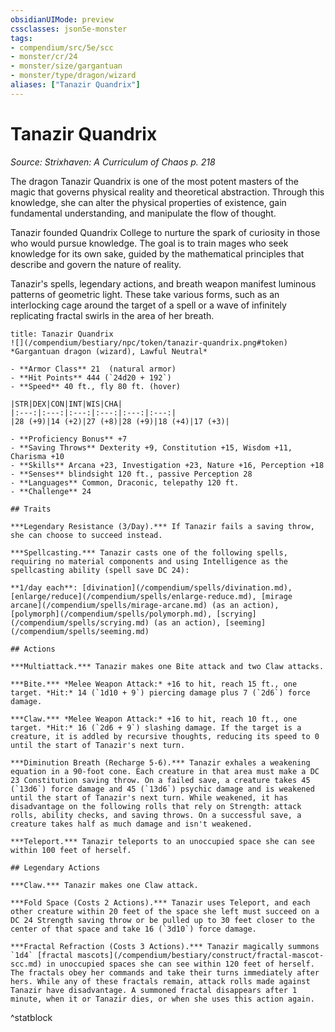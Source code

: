 ```yaml
---
obsidianUIMode: preview
cssclasses: json5e-monster
tags:
- compendium/src/5e/scc
- monster/cr/24
- monster/size/gargantuan
- monster/type/dragon/wizard
aliases: ["Tanazir Quandrix"]
---
```

# Tanazir Quandrix
*Source: Strixhaven: A Curriculum of Chaos p. 218*  

The dragon Tanazir Quandrix is one of the most potent masters of the magic that governs physical reality and theoretical abstraction. Through this knowledge, she can alter the physical properties of existence, gain fundamental understanding, and manipulate the flow of thought.

Tanazir founded Quandrix College to nurture the spark of curiosity in those who would pursue knowledge. The goal is to train mages who seek knowledge for its own sake, guided by the mathematical principles that describe and govern the nature of reality.

Tanazir's spells, legendary actions, and breath weapon manifest luminous patterns of geometric light. These take various forms, such as an interlocking cage around the target of a spell or a wave of infinitely replicating fractal swirls in the area of her breath.

```ad-statblock
title: Tanazir Quandrix
![](/compendium/bestiary/npc/token/tanazir-quandrix.png#token)
*Gargantuan dragon (wizard), Lawful Neutral*

- **Armor Class** 21  (natural armor)
- **Hit Points** 444 (`24d20 + 192`)
- **Speed** 40 ft., fly 80 ft. (hover)

|STR|DEX|CON|INT|WIS|CHA|
|:---:|:---:|:---:|:---:|:---:|:---:|
|28 (+9)|14 (+2)|27 (+8)|28 (+9)|18 (+4)|17 (+3)|

- **Proficiency Bonus** +7
- **Saving Throws** Dexterity +9, Constitution +15, Wisdom +11, Charisma +10
- **Skills** Arcana +23, Investigation +23, Nature +16, Perception +18
- **Senses** blindsight 120 ft., passive Perception 28
- **Languages** Common, Draconic, telepathy 120 ft.
- **Challenge** 24

## Traits

***Legendary Resistance (3/Day).*** If Tanazir fails a saving throw, she can choose to succeed instead.

***Spellcasting.*** Tanazir casts one of the following spells, requiring no material components and using Intelligence as the spellcasting ability (spell save DC 24):

**1/day each**: [divination](/compendium/spells/divination.md), [enlarge/reduce](/compendium/spells/enlarge-reduce.md), [mirage arcane](/compendium/spells/mirage-arcane.md) (as an action), [polymorph](/compendium/spells/polymorph.md), [scrying](/compendium/spells/scrying.md) (as an action), [seeming](/compendium/spells/seeming.md)

## Actions

***Multiattack.*** Tanazir makes one Bite attack and two Claw attacks.

***Bite.*** *Melee Weapon Attack:* +16 to hit, reach 15 ft., one target. *Hit:* 14 (`1d10 + 9`) piercing damage plus 7 (`2d6`) force damage.

***Claw.*** *Melee Weapon Attack:* +16 to hit, reach 10 ft., one target. *Hit:* 16 (`2d6 + 9`) slashing damage. If the target is a creature, it is addled by recursive thoughts, reducing its speed to 0 until the start of Tanazir's next turn.

***Diminution Breath (Recharge 5-6).*** Tanazir exhales a weakening equation in a 90-foot cone. Each creature in that area must make a DC 23 Constitution saving throw. On a failed save, a creature takes 45 (`13d6`) force damage and 45 (`13d6`) psychic damage and is weakened until the start of Tanazir's next turn. While weakened, it has disadvantage on the following rolls that rely on Strength: attack rolls, ability checks, and saving throws. On a successful save, a creature takes half as much damage and isn't weakened.

***Teleport.*** Tanazir teleports to an unoccupied space she can see within 100 feet of herself.

## Legendary Actions

***Claw.*** Tanazir makes one Claw attack.

***Fold Space (Costs 2 Actions).*** Tanazir uses Teleport, and each other creature within 20 feet of the space she left must succeed on a DC 24 Strength saving throw or be pulled up to 30 feet closer to the center of that space and take 16 (`3d10`) force damage.

***Fractal Refraction (Costs 3 Actions).*** Tanazir magically summons `1d4` [fractal mascots](/compendium/bestiary/construct/fractal-mascot-scc.md) in unoccupied spaces she can see within 120 feet of herself. The fractals obey her commands and take their turns immediately after hers. While any of these fractals remain, attack rolls made against Tanazir have disadvantage. A summoned fractal disappears after 1 minute, when it or Tanazir dies, or when she uses this action again.
```
^statblock